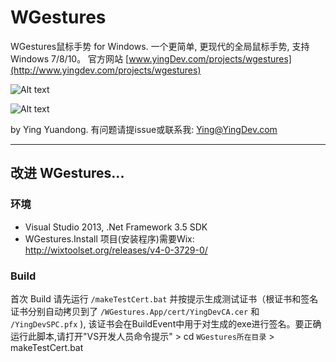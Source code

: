 # WGestures
WGestures鼠标手势 for Windows.
一个更简单, 更现代的全局鼠标手势, 支持Windows 7/8/10。
官方网站 [www.yingDev.com/projects/wgestures](http://www.yingdev.com/projects/wgestures) 

![Alt text](http://ww1.sinaimg.cn/mw690/8cc88963gw1ekaujcoaf5g20a006yq7f.gif) 

![Alt text](http://ww3.sinaimg.cn/large/8cc88963gw1epn68m6qfsg20a006yacc.gif) 

by Ying Yuandong. 有问题请提issue或联系我: Ying@YingDev.com

_______________________   
## 改进 WGestures...  
### 环境
* Visual Studio 2013, .Net Framework 3.5 SDK
* WGestures.Install 项目(安装程序)需要Wix: http://wixtoolset.org/releases/v4-0-3729-0/

### Build
首次 Build 请先运行 `/makeTestCert.bat` 并按提示生成测试证书（根证书和签名证书分别自动拷贝到了  `/WGestures.App/cert/YingDevCA.cer` 和 `/YingDevSPC.pfx` ), 该证书会在BuildEvent中用于对生成的exe进行签名。要正确运行此脚本,请打开"VS开发人员命令提示" > cd `WGestures所在目录` > makeTestCert.bat
